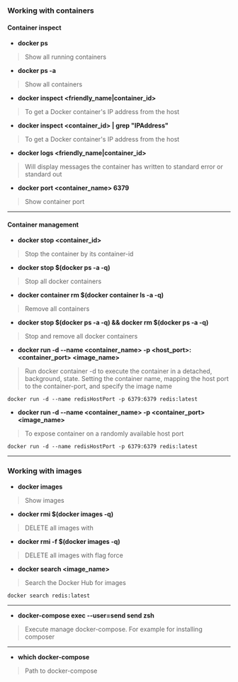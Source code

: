 ### Working with containers
#### Container inspect
* **docker ps**
> Show all running containers

* **docker ps -a**
> Show all containers

* **docker inspect <friendly_name|container_id>**
> To get a Docker container's IP address from the host

* **docker inspect <container_id> | grep "IPAddress"**
> To get a Docker container's IP address from the host

* **docker logs <friendly_name|container_id>**
>  Will display messages the container has written to standard error or standard out

* **docker port <container_name> 6379**
> Show container port

***

#### Container management
* **docker stop <container_id>**
> Stop the container by its container-id

* **docker stop $(docker ps -a -q)**
> Stop all docker containers

* **docker container rm $(docker container ls -a -q)**
> Remove all containers

* **docker stop $(docker ps -a -q) && docker rm $(docker ps -a -q)**
> Stop and remove all docker containers

* **docker run -d --name <container_name> -p <host_port>:<container_port> <image_name>**
> Run docker container -d to execute the container in a detached, background, state. Setting the container name, mapping the host port to the container-port, and specify the image name 
```
docker run -d --name redisHostPort -p 6379:6379 redis:latest
```
* **docker run -d --name <container_name> -p <container_port> <image_name>**
> To expose container on a randomly available host port
```
docker run -d --name redisHostPort -p 6379:6379 redis:latest
```
***

### Working with images

* **docker images**
> Show images

* **docker rmi $(docker images -q)**
> DELETE all images with

* **docker rmi -f $(docker images -q)**
> DELETE all images with flag force

* **docker search <image_name>**
> Search the Docker Hub for images
```
docker search redis:latest
```

***


* **docker-compose exec --user=send send zsh**
> Execute manage docker-compose. For example for installing composer

***

* **which docker-compose**
> Path to docker-compose







